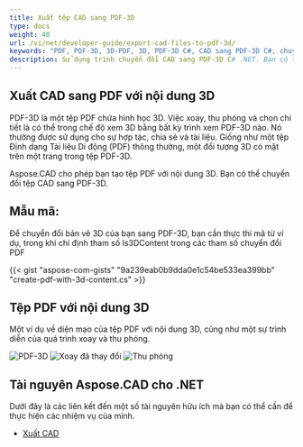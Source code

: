 ```yaml
---
title: Xuất tệp CAD sang PDF-3D
type: docs
weight: 40
url: /vi/net/developer-guide/export-cad-files-to-pdf-3d/
keywords: "PDF, PDF-3D, 3D-PDF, 3D, PDF-3D C#, CAD sang PDF-3D C#, chuyển đổi AutoCAD, chuyển đổi autocad sang pdf-3d"
description: Sử dụng trình chuyển đổi CAD sang PDF-3D C# .NET. Bạn có thể chuyển đổi mô hình 3D sang PDF-3D trong C# .NET.
---
```


## **Xuất CAD sang PDF với nội dung 3D**

PDF-3D là một tệp PDF chứa hình học 3D. Việc xoay, thu phóng và chọn chi tiết là có thể trong chế độ xem 3D bằng bất kỳ trình xem PDF-3D nào. Nó thường được sử dụng cho sự hợp tác, chia sẻ và tài liệu. Giống như một tệp Định dạng Tài liệu Di động (PDF) thông thường, một đối tượng 3D có mặt trên một trang trong tệp PDF-3D.

Aspose.CAD cho phép bạn tạo tệp PDF với nội dung 3D. Bạn có thể chuyển đổi tệp CAD sang PDF-3D.

## **Mẫu mã:**

Để chuyển đổi bản vẽ 3D của bạn sang PDF-3D, bạn cần thực thi mã từ ví dụ, trong khi chỉ định tham số Is3DContent trong các tham số chuyển đổi PDF

{{< gist "aspose-com-gists" "9a239eab0b9dda0e1c54be533ea399bb" "create-pdf-with-3d-content.cs" >}}

## **Tệp PDF với nội dung 3D**

Một ví dụ về diện mạo của tệp PDF với nội dung 3D, cũng như một sự trình diễn của quá trình xoay và thu phóng.

![PDF-3D](/cad/_assets/guide/pdf-3d/result.png)
![Xoay đã thay đổi](/cad/_assets/guide/pdf-3d/rotate.png)
![Thu phóng](/cad/_assets/guide/pdf-3d/scaling.png)

## **Tài nguyên Aspose.CAD cho .NET**

Dưới đây là các liên kết đến một số tài nguyên hữu ích mà bạn có thể cần để thực hiện các nhiệm vụ của mình.

- [Xuất CAD](/vi/cad/net/exporting-cad/)
